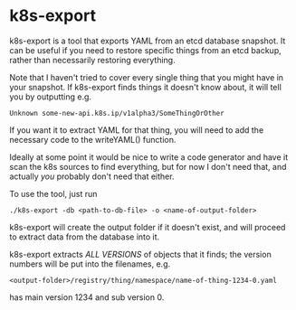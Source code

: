 k8s-export
==========

k8s-export is a tool that exports YAML from an etcd database snapshot.
It can be useful if you need to restore specific things from an etcd
backup, rather than necessarily restoring everything.

Note that I haven't tried to cover every single thing that you might
have in your snapshot.  If k8s-export finds things it doesn't know
about, it will tell you by outputting e.g.

    Unknown some-new-api.k8s.ip/v1alpha3/SomeThingOrOther

If you want it to extract YAML for that thing, you will need to add
the necessary code to the writeYAML() function.

Ideally at some point it would be nice to write a code generator and
have it scan the k8s sources to find everything, but for now I don't
need that, and actually *you* probably don't need that either.

To use the tool, just run

    ./k8s-export -db <path-to-db-file> -o <name-of-output-folder>

k8s-export will create the output folder if it doesn't exist, and will
proceed to extract data from the database into it.

k8s-export extracts *ALL VERSIONS* of objects that it finds; the
version numbers will be put into the filenames, e.g.

    <output-folder>/registry/thing/namespace/name-of-thing-1234-0.yaml

has main version 1234 and sub version 0.

